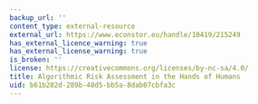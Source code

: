 ```yaml
---
backup_url: ''
content_type: external-resource
external_url: https://www.econstor.eu/handle/10419/215249
has_external_licence_warning: true
has_external_license_warning: true
is_broken: ''
license: https://creativecommons.org/licenses/by-nc-sa/4.0/
title: Algorithmic Risk Assessment in the Hands of Humans
uid: b61b282d-289b-48d5-bb5a-8dab07cbfa3c
---
```

